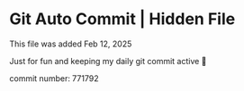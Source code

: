 # Git Auto Commit | Hidden File

This file was added Feb 12, 2025

Just for fun and keeping my daily git commit active 🤪

commit number: 771792
